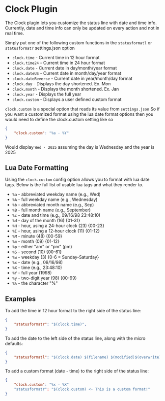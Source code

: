 # Clock Plugin

The Clock plugin lets you customize the status line with date and time info.
Currently, date and time info can only  be updated on every action and not in real time.

Simply put one of the following custom functions in the `statusformatl`
or `statusformatr` settings.json option

* `clock.time` - Current time in 12 hour format
* `clock.time24` - Current time in 24 hour format 
* `clock.date` - Current date in day/month/year format
* `clock.dateUS` - Current date in month/day/year format
* `clock.dateReverse` - Current date in year/month/day format
* `clock.day` - Displays the day shortened. Ex. Mon
* `clock.month` - Displays the month shortened. Ex. Jan
* `clock.year` - Displays the full year
* `clock.custom` - Displays a user defined custom format

`clock.custom` is a special option that reads its value from `settings.json`
So if you want a customized format using the lua date format options then you
would need to define the clock.custom setting like so

```json
{
	"clock.custom": "%a - %Y"
}
```
Would display `Wed - 2025` assuming the day is Wednesday and the year is 2025

## Lua Date Formatting

Using the `clock.custom` config option allows you to format with lua date tags.
Below is the full list of usable lua tags and what they render to.


* `%a` - abbreviated weekday name (e.g., Wed)
* `%A` - full weekday name (e.g., Wednesday)
* `%b` - abbreviated month name (e.g., Sep)
* `%B` - full month name (e.g., September)
* `%c` - date and time (e.g., 09/16/98 23:48:10)
* `%d` - day of the month (16) {01-31}
* `%H` - hour, using a 24-hour clock (23) {00-23}
* `%I` - hour, using a 12-hour clock (11) {01-12}
* `%M` - minute (48) {00-59}
* `%m` - month (09) {01-12}
* `%p` - either "am" or "pm" (pm)
* `%S` - second (10) {00-61}
* `%w` - weekday (3) {0-6 = Sunday-Saturday}
* `%x` - date (e.g., 09/16/98)
* `%X` - time (e.g., 23:48:10)
* `%Y` - full year (1998)
* `%y` - two-digit year (98) {00-99}
* `%%` - the character "%"

## Examples

To add the time in 12 hour format to the right side of the status line:
```json
{
	"statusformatr": "$(clock.time)",
}
```

To add the date to the left side of the status line, along with the micro defaults:
```json
{
	"statusformatl": "$(clock.date) $(filename) $(modified)$(overwrite)($(line),$(col)) $(status.paste)| ft:$(opt:filetype) | $(opt:fileformat) | $(opt:encoding)"
}
```

To add a custom format (date - time) to the right side of the status line:
```json
{
	"clock.custom": "%x - %X"
	"statusformatr": "$(clock.custom) <- This is a custom format!"
}
```
